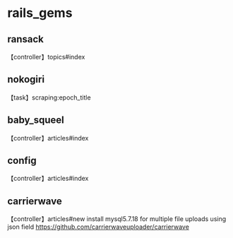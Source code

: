 # rails_gems

## ransack

【controller】topics#index

## nokogiri

【task】scraping:epoch_title

## baby_squeel

【controller】articles#index

## config

【controller】articles#index

## carrierwave

 【controller】articles#new
 install mysql5.7.18 for multiple file uploads using json field
 https://github.com/carrierwaveuploader/carrierwave

